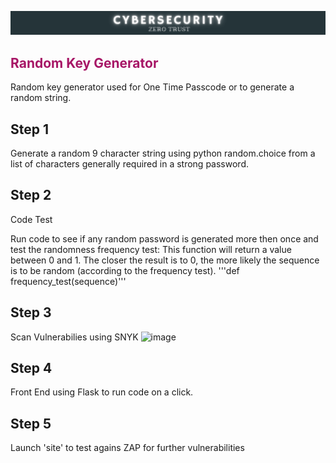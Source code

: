 ![banner](cyb.png)

<h2 style='color:rgb(167, 22, 102)'> Random Key Generator</h2>
Random key generator used for One Time Passcode or to generate a random string.

## Step 1
Generate a random 9 character string using python random.choice from a list of characters generally required in a strong password.

## Step 2
Code Test

Run code to see if any random password is generated more then once and test the randomness frequency test:
This function will return a value between 0 and 1. The closer the result is to 0, the more likely the sequence is to be random (according to the frequency test).
'''def frequency_test(sequence)'''

## Step 3
Scan Vulnerabilies using SNYK
![image](https://github.com/Nolene-Human/s_random_key/assets/108449986/b11b23a3-090a-47e5-9b96-e2a596ebc70d)

## Step 4
Front End using Flask to run code on a click.

## Step 5
Launch 'site' to test agains ZAP for further vulnerabilities


